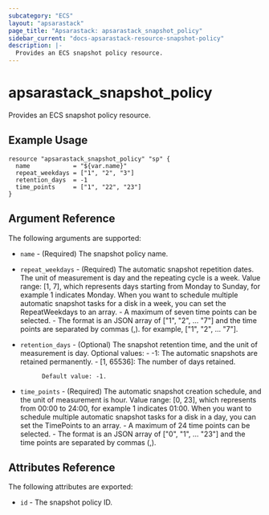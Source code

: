 ```yaml
---
subcategory: "ECS"
layout: "apsarastack"
page_title: "Apsarastack: apsarastack_snapshot_policy"
sidebar_current: "docs-apsarastack-resource-snapshot-policy"
description: |-
  Provides an ECS snapshot policy resource.
---
```


# apsarastack\_snapshot\_policy

Provides an ECS snapshot policy resource.

## Example Usage

```
resource "apsarastack_snapshot_policy" "sp" {
  name            = "${var.name}"
  repeat_weekdays = ["1", "2", "3"]
  retention_days  = -1
  time_points     = ["1", "22", "23"]
}
```

## Argument Reference

The following arguments are supported:

* `name` - (Required) The snapshot policy name.
* `repeat_weekdays` - (Required) The automatic snapshot repetition dates. The unit of measurement is day and the repeating cycle is a week. Value range: [1, 7], which represents days starting from Monday to Sunday, for example 1  indicates Monday. When you want to schedule multiple automatic snapshot tasks for a disk in a week, you can set the RepeatWeekdays to an array.
                                     - A maximum of seven time points can be selected.
                                     - The format is  an JSON array of ["1", "2", … "7"]  and the time points are separated by commas (,).                                                             for example, ["1", "2", ... "7"].
* `retention_days` - (Optional) The snapshot retention time, and the unit of measurement is day. Optional values:
                                    - -1: The automatic snapshots are retained permanently.
                                    - [1, 65536]: The number of days retained.
    
            Default value: -1.
* `time_points` - (Required) The automatic snapshot creation schedule, and the unit of measurement is hour. Value range: [0, 23], which represents from 00:00 to 24:00,  for example 1 indicates 01:00. When you want to schedule multiple automatic snapshot tasks for a disk in a day, you can set the TimePoints to an array.
                                 - A maximum of 24 time points can be selected.
                                 - The format is  an JSON array of ["0", "1", … "23"] and the time points are separated by commas (,).
                                 
## Attributes Reference

The following attributes are exported:

* `id` - The snapshot policy ID.

